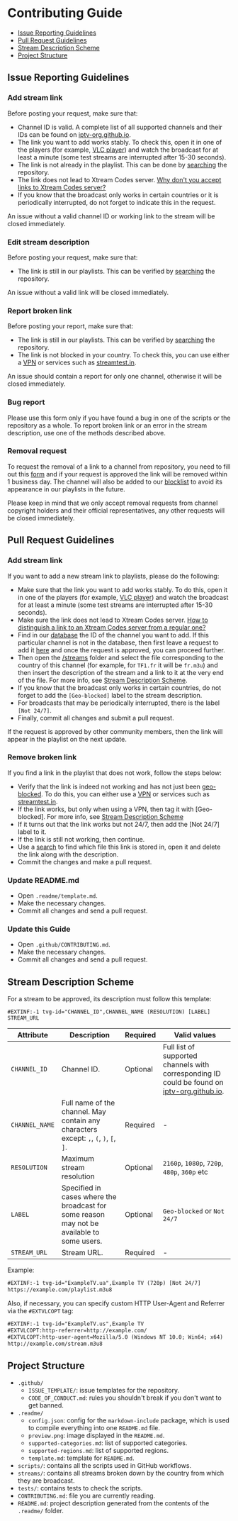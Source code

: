 # Contributing Guide

- [Issue Reporting Guidelines](#issue-reporting-guidelines)
- [Pull Request Guidelines](#pull-request-guidelines)
- [Stream Description Scheme](#stream-description-scheme)
- [Project Structure](#project-structure)

## Issue Reporting Guidelines

### Add stream link

Before posting your request, make sure that:

- Channel ID is valid. A complete list of all supported channels and their IDs can be found on [iptv-org.github.io](https://iptv-org.github.io/).
- The link you want to add works stably. To check this, open it in one of the players (for example, [VLC player](https://www.videolan.org/vlc/index.html)) and watch the broadcast for at least a minute (some test streams are interrupted after 15-30 seconds).
- The link is not already in the playlist. This can be done by [searching](https://github.com/search?q=repo%3Aiptv-org%2Fiptv+http%3A%2F%2Fexample.com&type=code) the repository.
- The link does not lead to Xtream Codes server. [Why don't you accept links to Xtream Codes server?](FAQ.md#why-dont-you-accept-links-to-xtream-codes-server)
- If you know that the broadcast only works in certain countries or it is periodically interrupted, do not forget to indicate this in the request.

An issue without a valid channel ID or working link to the stream will be closed immediately.

### Edit stream description

Before posting your request, make sure that:

- The link is still in our playlists. This can be verified by [searching](https://github.com/search?q=repo%3Aiptv-org%2Fiptv+http%3A%2F%2Fexample.com&type=code) the repository.

An issue without a valid link will be closed immediately.

### Report broken link

Before posting your report, make sure that:

- The link is still in our playlists. This can be verified by [searching](https://github.com/search?q=repo%3Aiptv-org%2Fiptv+http%3A%2F%2Fexample.com&type=code) the repository.
- The link is not blocked in your country. To check this, you can use either a [VPN](https://en.wikipedia.org/wiki/Virtual_private_network) or services such as [streamtest.in](https://streamtest.in/).

An issue should contain a report for only one channel, otherwise it will be closed immediately.

### Bug report

Please use this form only if you have found a bug in one of the scripts or the repository as a whole. To report broken link or an error in the stream description, use one of the methods described above.

### Removal request

To request the removal of a link to a channel from repository, you need to fill out this [form](https://github.com/iptv-org/iptv/issues/new?assignees=&labels=removal+request&projects=&template=-removal-request.yml&title=Remove%3A+) and if your request is approved the link will be removed within 1 business day. The channel will also be added to our [blocklist](https://github.com/iptv-org/database/blob/master/data/blocklist.csv) to avoid its appearance in our playlists in the future.

Please keep in mind that we only accept removal requests from channel copyright holders and their official representatives, any other requests will be closed immediately.

## Pull Request Guidelines

### Add stream link

If you want to add a new stream link to playlists, please do the following:

- Make sure that the link you want to add works stably. To do this, open it in one of the players (for example, [VLC player](https://www.videolan.org/vlc/index.html)) and watch the broadcast for at least a minute (some test streams are interrupted after 15-30 seconds).
- Make sure the link does not lead to Xtream Codes server. [How to distinguish a link to an Xtream Codes server from a regular one?](FAQ.md#how-to-distinguish-a-link-to-an-xtream-codes-server-from-a-regular-one)
- Find in our [database](https://iptv-org.github.io/) the ID of the channel you want to add. If this particular channel is not in the database, then first leave a request to add it [here](https://github.com/iptv-org/database/issues/new/choose) and once the request is approved, you can proceed further.
- Then open the [/streams](/streams) folder and select the file corresponding to the country of this channel (for example, for `TF1.fr` it will be `fr.m3u`) and then insert the description of the stream and a link to it at the very end of the file. For more info, see [Stream Description Scheme](#stream-description-scheme).
- If you know that the broadcast only works in certain countries, do not forget to add the `[Geo-blocked]` label to the stream description.
- For broadcasts that may be periodically interrupted, there is the label `[Not 24/7]`.
- Finally, commit all changes and submit a pull request.

If the request is approved by other community members, then the link will appear in the playlist on the next update.

### Remove broken link

If you find a link in the playlist that does not work, follow the steps below:

- Verify that the link is indeed not working and has not just been [geo-blocked](https://en.wikipedia.org/wiki/Geo-blocking). To do this, you can either use a [VPN](https://en.wikipedia.org/wiki/Virtual_private_network) or services such as [streamtest.in](https://streamtest.in/).
- If the link works, but only when using a VPN, then tag it with [Geo-blocked]. For more info, see [Stream Description Scheme](#stream-description-scheme)
- If it turns out that the link works but not 24/7, then add the [Not 24/7] label to it.
- If the link is still not working, then continue.
- Use a [search](https://github.com/search?q=repo%3Aiptv-org%2Fiptv+http%3A%2F%2Fexample.com&type=code) to find which file this link is stored in, open it and delete the link along with the description.
- Commit the changes and make a pull request.

### Update README.md

- Open `.readme/template.md`.
- Make the necessary changes.
- Commit all changes and send a pull request.

### Update this Guide

- Open `.github/CONTRIBUTING.md`.
- Make the necessary changes.
- Commit all changes and send a pull request.

## Stream Description Scheme

For a stream to be approved, its description must follow this template:

```
#EXTINF:-1 tvg-id="CHANNEL_ID",CHANNEL_NAME (RESOLUTION) [LABEL]
STREAM_URL
```

| Attribute      | Description                                                                                | Required | Valid values                                                                                                               |
| -------------- | ------------------------------------------------------------------------------------------ | -------- | -------------------------------------------------------------------------------------------------------------------------- |
| `CHANNEL_ID`   | Channel ID.                                                                                | Optional | Full list of supported channels with corresponding ID could be found on [iptv-org.github.io](https://iptv-org.github.io/). |
| `CHANNEL_NAME` | Full name of the channel. May contain any characters except: `,`, `(`, `)`, `[`, `]`.      | Required | -                                                                                                                          |
| `RESOLUTION`   | Maximum stream resolution                                                                  | Optional | `2160p`, `1080p`, `720p`, `480p`, `360p` etc                                                                               |
| `LABEL`        | Specified in cases where the broadcast for some reason may not be available to some users. | Optional | `Geo-blocked` or `Not 24/7`                                                                                                |
| `STREAM_URL`   | Stream URL.                                                                                | Required | -                                                                                                                          |

Example:

```xml
#EXTINF:-1 tvg-id="ExampleTV.ua",Example TV (720p) [Not 24/7]
https://example.com/playlist.m3u8
```

Also, if necessary, you can specify custom HTTP User-Agent and Referrer via the `#EXTVLCOPT` tag:

```xml
#EXTINF:-1 tvg-id="ExampleTV.us",Example TV
#EXTVLCOPT:http-referrer=http://example.com/
#EXTVLCOPT:http-user-agent=Mozilla/5.0 (Windows NT 10.0; Win64; x64)
http://example.com/stream.m3u8
```

## Project Structure

- `.github/`
  - `ISSUE_TEMPLATE/`: issue templates for the repository.
  - `CODE_OF_CONDUCT.md`: rules you shouldn't break if you don't want to get banned.
- `.readme/`
  - `config.json`: config for the `markdown-include` package, which is used to compile everything into one `README.md` file.
  - `preview.png`: image displayed in the `README.md`.
  - `supported-categories.md`: list of supported categories.
  - `supported-regions.md`: list of supported regions.
  - `template.md`: template for `README.md`.
- `scripts/`: contains all the scripts used in GitHub workflows.
- `streams/`: contains all streams broken down by the country from which they are broadcast.
- `tests/`: contains tests to check the scripts.
- `CONTRIBUTING.md`: file you are currently reading.
- `README.md`: project description generated from the contents of the `.readme/` folder.
